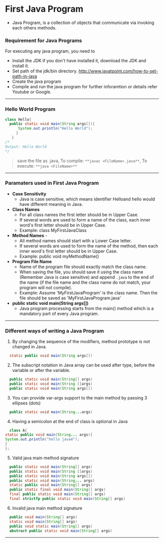# First Java Program 
- Java Program, is a collection of objects that communicate via invoking each others methods. 

### Requirement for Java Programs 
For executing any java program, you need to
- Install the JDK if you don't have installed it, download the JDK and install it.
- Set path of the jdk/bin directory. http://www.javatpoint.com/how-to-set-path-in-java
- Create the java program
- Compile and run the java program
for further inforamtion or details refer Youtube or Google. 
---
### Hello World Program 
```java 
class Hello{
  public static void main(String args[]){
      System.out.println("Hello World");
     }
   }
/*
Output: Hello World
*/
````
> save the file as <FileName>.java, To compile: `**javac <FileName>.java**`, To execute: `**java <FileName>**`
--- 
### Paramaters used in First Java Program
- **Case Sensitivity** 
  - Java is case sensitive, which means identifier Helloand hello would have different meaning in Java.
- **Class Names**  
  - For all class names the first letter should be in Upper Case.
  - If several words are used to form a name of the class, each inner word's first letter
should be in Upper Case.
  - Example: class MyFirstJavaClass
- **Method Names** - 
  - All method names should start with a Lower Case letter.
  - If several words are used to form the name of the method, then each inner word's
first letter should be in Upper Case.
  - Example: public void myMethodName()
- **Program File Name** 
  - Name of the program file should exactly match the class name.
  - When saving the file, you should save it using the class name (Remember Java is
case sensitive) and append `.java` to the end of the name (if the file name and the
class name do not match, your program will not compile).
  - Example: Assume 'MyFirstJavaProgram' is the class name. Then the file should
be saved as 'MyFirstJavaProgram.java'
- **public static void main(String args[])** 
  -  Java program processing starts from the main() method which is a mandatory part of every Java program.
---
### Different ways of writing a Java Program 
1. By changing the sequence of the modifiers, method prototype is not changed in Java.
```java 
  static public void main(String args[])
```
2. The subscript notation in Java array can be used after type, before the variable or after the variable.
```java
  public static void main(String[] args)  
  public static void main(String []args)  
  public static void main(String args[])  
````
3. You can provide var-args support to the main method by passing 3 ellipses (dots)
```java
  public static void main(String...args)
````
4. Having a semicolon at the end of class is optional in Java 
```java
  class A{  
static public void main(String... args){  
System.out.println("hello java4");  
}  
};  
````
5. Valid java main method signature
```java 
  public static void main(String[] args)  
  public static void main(String []args)  
  public static void main(String args[])  
  public static void main(String... args)  
  static public void main(String[] args)  
  public static final void main(String[] args)  
  final public static void main(String[] args)  
  final strictfp public static void main(String[] args)  
````
6. Invalid java main method signature
```java
  public void main(String[] args)  
  static void main(String[] args)  
  public void static main(String[] args)  
  abstract public static void main(String[] args)  
````
----
